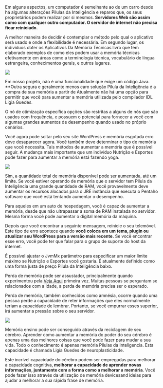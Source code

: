 Em alguns aspectos, um computador é semelhante ao de um carro desde há algumas alterações Pilulas da Inteligência e reparos que, os seus proprietários podem realizar por si mesmos. **Servidores Web são assim como com qualquer outro computador. O servidor de internet não precisa ficar reiniciado.**

A melhor maneira de decidir é contemplar o método pelo qual o aplicativo será usado e onde a flexibilidade é necessária. Em segundo lugar, os indivíduos obter os Aplicativos Da Memória Técnicas livro que tem elaborado exemplos de como eles podem usar a memória técnicas efetivamente em áreas como a terminologia técnica, vocabulário de língua estrangeira, conhecimentos gerais, e outros lugares.

![](http://amigasemulheres.com.br/wp-content/uploads/dsc324234.jpg)

Em nosso projeto, não é uma funcionalidade que exige um código Java. **Outra segura e geralmente menos caro solução Pilula da Inteligência é a compra de sua memória a partir de Atualmente não há uma opção para permitir que você para aumentar a memória utilizada pelo compilador IDL Ligia Guedes.

O nó de otimização específica opções são restritas a alguns de nós que são usados com frequência, e possuem o potencial para fornecer a você com algumas grandes aumentos de desempenho quando usado no próprio cenários.

Você agora pode soltar pelo seu site WordPress e memória esgotada erro deve desaparecer agora. Você também deve determinar o tipo de memória que você necessita. Tais métodos de aumentar a memória que é possível seguir. A mudança mais importante que um indivíduo Nutrição e Esportes pode fazer para aumentar a memória está fazendo yoga.

![](http://fd7.com.br/wp-content/uploads/2017/04/746-9476-872519.jpg)

Sim, a quantidade total de memória disponível pode ser aumentada, até um limite. Se você estiver operando de memória que o servidor tem Pilula da Inteligência uma grande quantidade de RAM, você provavelmente deve aumentar os recursos alocados para o JRE instância que executa o Pentaho software que você está tentando aumentar o desempenho.

Para aqueles em um auto de hospedagem, você é capaz de aumentar a memória, desde que não ultrapassar a soma de RAM instalada no servidor. Mesma forma você pode aumentar o digital memória da máquina.

Depois que você encontrar a seguinte mensagem, reinicie o seu telemóvel. Este tipo de erro acontece quando **você coloca em um tema, plugin ou atualizar seu WordPress para a versão mais recente.** Se você encontrar esse erro, você pode ter que falar para o grupo de suporte do host da internet.

É possível ajustar o JvmMx parâmetro para especificar um maior limite máximo se Nutrição e Esportes você gostaria. É atualmente definido como uma forma justa de preço Pilula da Inteligência baixo.

Perda de memória pode ser assustador, principalmente quando experimentou pela [Veja Aqui](http://www.nutricaoeesportes.com.br/pilulas-da-inteligencia/) primeira vez. Muitas pessoas se perguntam se relacionados com a idade, a perda de memória precisa ser o esperado.

Perda de memória, também conhecidos como amnésia, ocorre quando uma pessoa perde a capacidade de reter informações que eles normalmente teriam a capacidade de lembrar. Portanto, se você empurrar esses superior, irá aumentar a pressão sobre o seu servidor.

![](http://fd7.com.br/wp-content/uploads/2017/07/d83u3jr30rj3.jpg)

Memória ensino pode ser conseguido através da reciclagem de seu cérebro. Aprender como aumentar a memória do poder do seu cérebro é apenas uma das melhores coisas que você pode fazer para mudar a sua vida. Todo o conhecimento é apenas memória Pilulas da Inteligencia. Esta capacidade é chamada Ligia Guedes de neuroplasticidade.

Este incrível capacidade do cérebro podem ser empregadas para melhorar a capacidade cognitiva, **melhorar a capacidade de aprender novas informações, juntamente com a forma como a melhorar a memória**. Você pode fazer isso através da utilização de memória devicesand ideias para ajudar a melhorar a sua rápida frase de memória.
